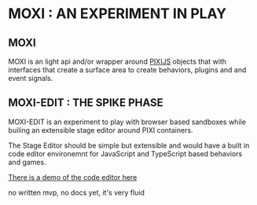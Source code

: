 # MOXI : AN EXPERIMENT IN PLAY

## MOXI

MOXI is an light api and/or wrapper around [PIXIJS](https://pixijs.download/release/docs/index.html) objects that with interfaces that create a surface area to create behaviors, plugins and and event signals.  

## MOXI-EDIT : THE SPIKE PHASE

MOXI-EDIT is an experiment to play with browser based sandboxes while builing an extensible stage editor around PIXI containers. 

The Stage Editor should be simple but extensible and would have a built in code editor environemnt for JavaScript and TypeScript based behaviors and games. 

[There is a demo of the code editor here](https://ineffably.github.io/moxi/packages/moxi-edit/) 

no written mvp, no docs yet, it's very fluid 

 
